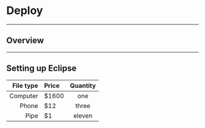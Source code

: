# Deploy #


***
## Overview


***
## Setting up Eclipse

File type  | Price  | Quantity
---------: | :----- |:--------:
Computer   |  $1600 | one
Phone      |    $12 | three
Pipe       |     $1 | eleven
